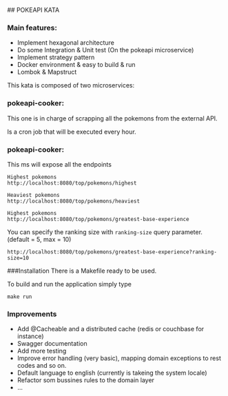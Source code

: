 ## POKEAPI KATA

### Main features:
- Implement hexagonal architecture
- Do some Integration & Unit test (On the pokeapi microservice)
- Implement strategy pattern
- Docker environment & easy to build & run
- Lombok & Mapstruct

This kata is composed of two microservices:

### pokeapi-cooker:
This one is in charge of scrapping all the pokemons from the external API.
 
Is a cron job that will be executed every hour.

### pokeapi-cooker:
This ms will expose all the endpoints

```
Highest pokemons
http://localhost:8080/top/pokemons/highest

Heaviest pokemons
http://localhost:8080/top/pokemons/heaviest

Highest pokemons
http://localhost:8080/top/pokemons/greatest-base-experience
```

You can specify the ranking size with `ranking-size` query parameter. (default = 5, max = 10) 
```
http://localhost:8080/top/pokemons/greatest-base-experience?ranking-size=10
```

###Installation
There is a Makefile ready to be used.

To build and run the application simply type

```
make run 
```

### Improvements

- Add @Cacheable and a distributed cache (redis or couchbase for instance)
- Swagger documentation
- Add more testing
- Improve error handling (very basic), mapping domain exceptions to rest codes and so on.
- Default language to english (currently is takeing the system locale)
- Refactor som bussines rules to the domain layer
- ...


